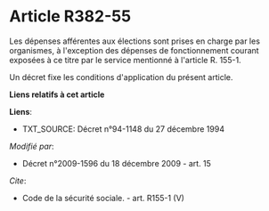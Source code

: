 # Article R382-55

Les dépenses afférentes aux élections sont prises en charge par les organismes, à l'exception des dépenses de fonctionnement
courant exposées à ce titre par le service mentionné à l'article R. 155-1. 

Un décret fixe les conditions d'application du présent article.

**Liens relatifs à cet article**

**Liens**:

  - TXT_SOURCE: Décret n°94-1148 du 27 décembre 1994

_Modifié par_:

  - Décret n°2009-1596 du 18 décembre 2009 - art. 15

_Cite_:

  - Code de la sécurité sociale. - art. R155-1 (V)
